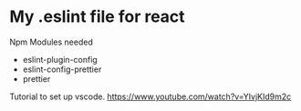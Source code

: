 # My .eslint file for react 


Npm Modules needed 

  - eslint-plugin-config
  - eslint-config-prettier
  - prettier 

Tutorial to set up vscode.
https://www.youtube.com/watch?v=YIvjKId9m2c
